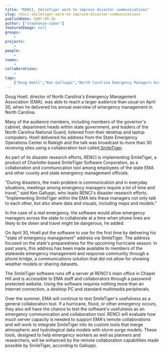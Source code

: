 ```yaml
---
title: "RENCI, SmileTiger work to improve disaster communications"
slug: renci-smiletiger-work-to-improve-disaster-communications
publishDate: 2007-04-26
author: ["stephanie-suber"]
featuredImage: null
groups:
    - 
projects:
    - 
people:
    - 
teams: 
    - 
collaborations:
    - 
tags:
    ["Doug Hoell","Ken Galluppi","North Carolina Emergency Managers Association (NCEMA)","SmileTiger"]
---
```

Doug Hoell, director of North Carolina's Emergency Management Association (EMA), was able to reach a larger audience than usual on April 30, when he delivered his annual overview of emergency management in North Carolina.



Many of the audience members, including members of the governor's cabinet, department heads within state government, and leaders of the North Carolina National Guard, listened from their desktop and laptop computers. Hoell delivered his address from the State Emergency Operations Center in Raleigh and the talk was broadcast to more than 30 receiving sites using a collaboration tool called<a href="http://www.smiletiger.com/"> SmileTiger</a>.

As part of its disaster research efforts, RENCI is implementing SmileTiger, a product of Charlotte-based SmileTiger Software Corporation, as a collaboration and communication tool among employees of the state EMA and other county and state emergency management officials.

"During disasters, the main problem is communication and in everyday situations, meetings among emergency managers require a lot of time and travel," said Ken Galluppi, who leads RENCI's disaster research efforts. "Implementing SmileTiger within the EMA lets these managers not only talk to each other, but also share data and visuals, including maps and models."

In the case of a real emergency, the software would allow emergency managers across the state to collaborate at a time when phone lines are likely to be down and travel might be dangerous, he added.

On April 30, Hoell put the software to use for the first time by delivering his "state of emergency management" address via SmileTiger. The address focused on the state's preparedness for the upcoming hurricane season. In past years, this address has been made available to members of the statewide emergency management and response community through a phone bridge, a communications solution that did not allow for showing weather models or sharing datasets.

The SmileTiger software runs off a server at RENCI's main office in Chapel Hill and is accessible to EMA staff and collaborators through a password protected website. Using the software requires nothing more than an Internet connection, a desktop PC and standard multimedia peripherals.

Over the summer, EMA will continue to test SmileTiger's usefulness as a general collaboration tool. If a hurricane, flood, or other emergency occurs, they also will have the chance to test the software's usefulness as an emergency communication and collaboration tool. RENCI will evaluate how much server capacity is needed to support EMA's remote collaborations and will work to integrate SmileTiger into its custom tools that merge atmospheric and hydrological data models with storm surge models. These tools, designed to help emergency workers as well as planners and researchers, will be enhanced by the remote collaboration capabilities made possible by SmileTiger, according to Galluppi.
